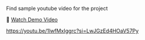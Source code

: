 Find sample youtube video for the project

🎥 [Watch Demo Video]([https://www.youtube.com/watch?v=YOUR_VIDEO_ID](https://youtu.be/1lwfMxIggrc?si=LwJGzEd4HOaV57Py))


https://youtu.be/1lwfMxIggrc?si=LwJGzEd4HOaV57Py
